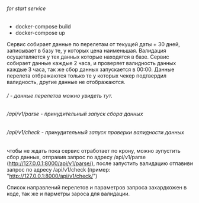 ###### for start service
- docker-compose build
- docker-compose up

Сервис собирает данные по перелетам от текущей даты + 30 дней, записывает в базу те, у которых цена наименьшая. Валидация осущетвляется у тех данных
которые находятся в базе.
Сервис собирает данные каждые 2 часа, и проверяет валидность данных каждые 3 часа, так же сбор данных запускается 
в 00:00. Данные перелета отбражаются только те у которых чекер подтвердил валидность, другие данные не отображаются.

###### / - данные перелетов можно увидеть тут. 

###### /api/v1/parse - принудительный запуск сбора данных
###### /api/v1/check - принудительный запуск проверки валидности данных

чтобы не ждать пока сервис отработает по крону, можно зупустить сбор данных, отправив запрос по адресу /api/v1/parse (http://127.0.0.1:8000/api/v1/parse/),
после запустить валидацию отпавиви запрос по адресу /api/v1/check (пример: "http://127.0.0.1:8000/api/v1/check/") 

Список направлений перелетов и параметров запроса захардкожен в коде, так же и парметры зароса для валидации.